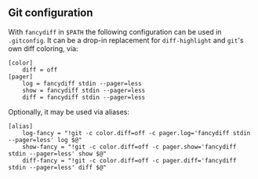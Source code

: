 ## Git configuration

With `fancydiff` in `$PATH` the following configuration can be used in `.gitconfig`. It can be a drop-in
replacement for `diff-highlight` and `git`'s own diff coloring, via:

```
[color]
    diff = off
[pager]
    log = fancydiff stdin --pager=less
    show = fancydiff stdin --pager=less
    diff = fancydiff stdin --pager=less
```

Optionally, it may be used via aliases:

```
[alias]
    log-fancy = "!git -c color.diff=off -c pager.log='fancydiff stdin --pager=less' log $@"
    show-fancy = "!git -c color.diff=off -c pager.show='fancydiff stdin --pager=less' show $@"
    diff-fancy = "!git -c color.diff=off -c pager.diff='fancydiff stdin --pager=less' diff $@"
```
